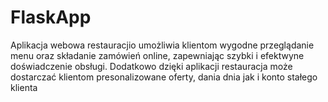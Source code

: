 # FlaskApp
Aplikacja webowa restauracjio umożliwia klientom wygodne przeglądanie menu oraz składanie zamówień online, zapewniając szybki i efektwyne doświadczenie obsługi. Dodatkowo dzięki aplikacji restauracja może dostarczać klientom presonalizowane oferty, dania dnia jak i konto stałego klienta
